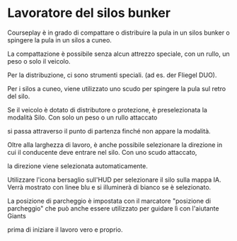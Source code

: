 # Lavoratore del silos bunker

  
  
Courseplay è in grado di compattare o distribuire la pula in un silos bunker o spingere la pula in un silos a cuneo.  
  
La compattazione è possibile senza alcun attrezzo speciale, con un rullo, un peso o solo il veicolo.  
  
Per la distribuzione, ci sono strumenti speciali. (ad es. der Fliegel DUO).  
  
Per i silos a cuneo, viene utilizzato uno scudo per spingere la pula sul retro del silo.  
  


  
  
Se il veicolo è dotato di distributore o protezione, è preselezionata la modalità Silo. Con solo un peso o un rullo attaccato  
  
si passa attraverso il punto di partenza finché non appare la modalità.  
  
Oltre alla larghezza di lavoro, è anche possibile selezionare la direzione in cui il conducente deve entrare nel silo. Con uno scudo attaccato,  
  
la direzione viene selezionata automaticamente.  
  
Utilizzare l'icona bersaglio sull'HUD per selezionare il silo sulla mappa IA. Verrà mostrato con linee blu e si illuminerà di bianco se è selezionato.  
  
La posizione di parcheggio è impostata con il marcatore "posizione di parcheggio" che può anche essere utilizzato per guidare lì con l'aiutante Giants  
  
prima di iniziare il lavoro vero e proprio.  
  


